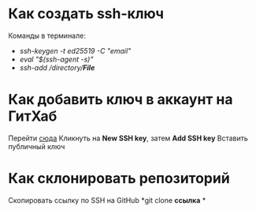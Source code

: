 # **Как создать ssh-ключ**

Команды в терминале:
* *ssh-keygen -t ed25519 -C "email"*
* *eval "$(ssh-agent -s)"*
* *ssh-add /directory/**File***

# **Как добавить ключ в аккаунт на ГитХаб**

Перейти [сюда](https://github.com/settings/keys)
Кликнуть на **New SSH key**, затем **Add SSH key**
Вставить публичный ключ

# **Как склонировать репозиторий**

Скопировать ссылку по SSH на GitHub
*git clone **ссылка** *
